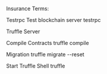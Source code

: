 

Insurance Terms:



Testrpc Test blockchain server
testrpc

Truffle Server

Compile Contracts
truffle compile

Migration
truffle migrate --reset

Start Truffle Shell
truffle 
